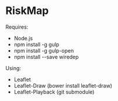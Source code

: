 # RiskMap
Requires:
- Node.js
- npm install -g gulp
- npm install -g gulp-open
- npm install --save wiredep

Using:
- Leaflet
- Leaflet-Draw  (bower install leaflet-draw)
- Leaflet-Playback (git submodule)
